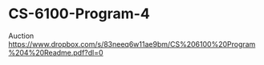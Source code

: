 # CS-6100-Program-4
Auction
https://www.dropbox.com/s/83neeq6w11ae9bm/CS%206100%20Program%204%20Readme.pdf?dl=0
